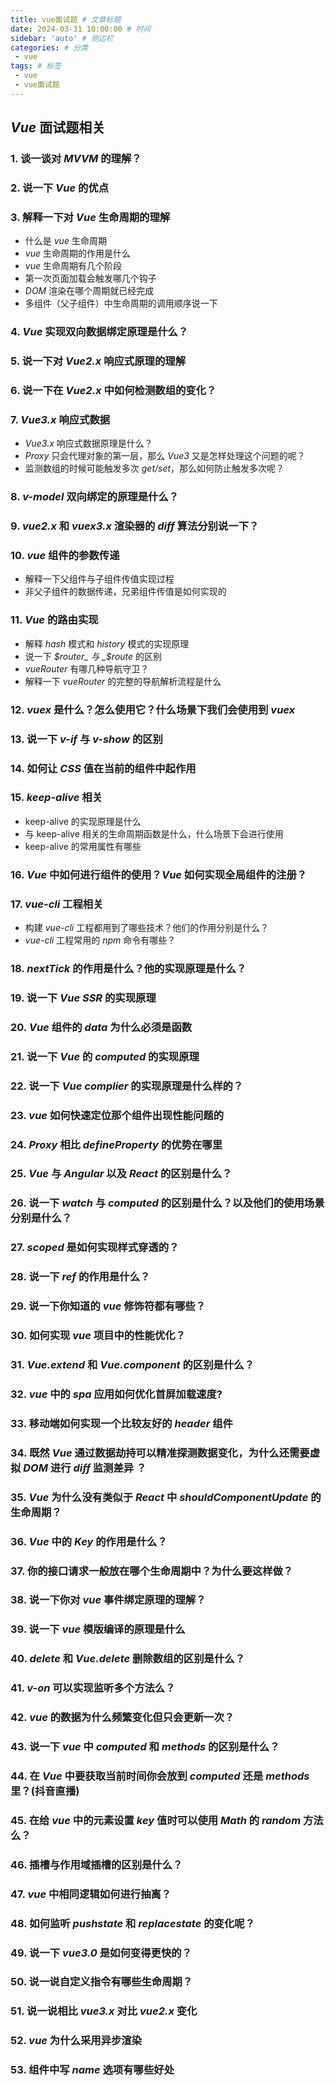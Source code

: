 ```yaml
---
title: vue面试题 # 文章标题
date: 2024-03-31 10:00:00 # 时间
sidebar: 'auto' # 侧边栏
categories: # 分类
 - vue
tags: # 标签
 - vue
 - vue面试题
---
```

## _Vue_ 面试题相关

### 1. **谈一谈对 _MVVM_ 的理解？**

### 2. **说一下 _Vue_ 的优点**

### 3. **解释一下对 _Vue_ 生命周期的理解**

- 什么是 _vue_ 生命周期
- _vue_ 生命周期的作用是什么
- _vue_ 生命周期有几个阶段
- 第一次页面加载会触发哪几个钩子
- _DOM_ 渲染在哪个周期就已经完成
- 多组件（父子组件）中生命周期的调用顺序说一下

### 4. **_Vue_ 实现双向数据绑定原理是什么？**

### 5. **说一下对 _Vue2.x_ 响应式原理的理解**

### 6. **说一下在 _Vue2.x_ 中如何检测数组的变化？**

### 7. **_Vue3.x_ 响应式数据**

- _Vue3.x_ 响应式数据原理是什么？
- _Proxy_ 只会代理对象的第一层，那么 _Vue3_ 又是怎样处理这个问题的呢？
- 监测数组的时候可能触发多次 _get/set_，那么如何防止触发多次呢？

### 8. **_v-model_ 双向绑定的原理是什么？**

### 9. **_vue2.x_ 和 _vuex3.x_ 渲染器的 _diff_ 算法分别说一下？**

### 10. **_vue_ 组件的参数传递**

- 解释一下父组件与子组件传值实现过程
- 非父子组件的数据传递，兄弟组件传值是如何实现的

### 11. **_Vue_ 的路由实现**

- 解释 _hash_ 模式和 _history_ 模式的实现原理
- 说一下 _$router_ 与 _$route_ 的区别
- _vueRouter_ 有哪几种导航守卫？
- 解释一下 _vueRouter_ 的完整的导航解析流程是什么

### 12. **_vuex_ 是什么？怎么使用它？什么场景下我们会使用到 _vuex_**

### 13. **说一下 _v-if_ 与 _v-show_ 的区别**

### 14. **如何让 _CSS_ 值在当前的组件中起作用**

### 15. **_keep-alive_ 相关**

- keep-alive 的实现原理是什么
- 与 keep-alive 相关的生命周期函数是什么，什么场景下会进行使用
- keep-alive 的常用属性有哪些

### 16. **_Vue_ 中如何进行组件的使用？_Vue_ 如何实现全局组件的注册？**

### 17. **_vue-cli_ 工程相关**

- 构建 _vue-cli_ 工程都用到了哪些技术？他们的作用分别是什么？
- _vue-cli_ 工程常用的 _npm_ 命令有哪些？

### 18. **_nextTick_ 的作用是什么？他的实现原理是什么？**

### 19. **说一下 _Vue SSR_ 的实现原理**

### 20. **_Vue_ 组件的 _data_ 为什么必须是函数**

### 21. **说一下 _Vue_ 的 _computed_ 的实现原理**

### 22. **说一下 _Vue complier_ 的实现原理是什么样的？**

### 23. **_vue_ 如何快速定位那个组件出现性能问题的**

### 24. **_Proxy_ 相比 _defineProperty_ 的优势在哪里**

### 25. **_Vue_ 与 _Angular_ 以及 _React_ 的区别是什么？**

### 26. **说一下 _watch_ 与 _computed_ 的区别是什么？以及他们的使用场景分别是什么？**

### 27. **_scoped_ 是如何实现样式穿透的？**

### 28. **说一下 _ref_ 的作用是什么？**

### 29. **说一下你知道的 _vue_ 修饰符都有哪些？**

### 30. **如何实现 _vue_ 项目中的性能优化？**

### 31. **_Vue.extend_ 和 _Vue.component_ 的区别是什么？**

### 32. **_vue_ 中的 _spa_ 应用如何优化首屏加载速度?**

### 33. **移动端如何实现一个比较友好的 _header_ 组件**

### 34. **既然 _Vue_ 通过数据劫持可以精准探测数据变化，为什么还需要虚拟 _DOM_ 进行 _diff_ 监测差异 ？**

### 35. **_Vue_ 为什么没有类似于 _React_ 中 _shouldComponentUpdate_ 的生命周期？**

### 36. **_Vue_ 中的 _Key_ 的作用是什么？**

### 37. **你的接口请求一般放在哪个生命周期中？为什么要这样做？**

### 38. **说一下你对 _vue_ 事件绑定原理的理解？**

### 39. **说一下 _vue_ 模版编译的原理是什么**

### 40. **_delete_ 和 _Vue.delete_ 删除数组的区别是什么？**

### 41. **_v-on_ 可以实现监听多个方法么？**

### 42. **_vue_ 的数据为什么频繁变化但只会更新一次？**

### 43. **说一下 _vue_ 中 _computed_ 和 _methods_ 的区别是什么？**

### 44. **在 _Vue_ 中要获取当前时间你会放到 _computed_ 还是 _methods_ 里？(抖音直播)**

### 45. **在给 _vue_ 中的元素设置 _key_ 值时可以使用 _Math_ 的 _random_ 方法么？**

### 46. **插槽与作用域插槽的区别是什么？**

### 47. **_vue_ 中相同逻辑如何进行抽离？**

### 48. **如何监听 _pushstate_ 和 _replacestate_ 的变化呢？**

### 49. **说一下 _vue3.0_ 是如何变得更快的？**

### 50. 说一说自定义指令有哪些生命周期？

### 51. 说一说相比 _vue3.x_ 对比 _vue2.x_ 变化

### 52. _vue_ 为什么采用异步渲染

### 53. 组件中写 _name_ 选项有哪些好处
